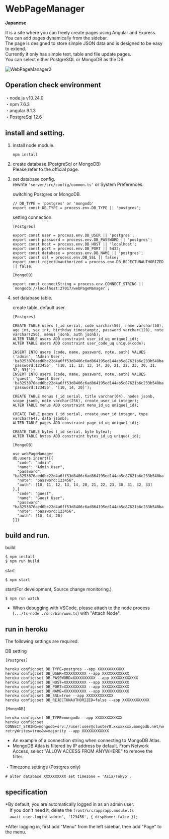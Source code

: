 # WebPageManager

[**Japanese**](README.md)

It is a site where you can freely create pages using Angular and Express.  
You can add pages dynamically from the sidebar.  
The page is designed to store simple JSON data and is designed to be easy to extend.  
Currently it only has simple text, table and file update pages.  
You can select either PostgreSQL or MongoDB as the DB.  

![WebPageManager2](https://user-images.githubusercontent.com/61641646/121801186-05773000-cc71-11eb-9564-64ed80e96acb.png)

## Operation check environment

・node.js       v10.24.0  
・npm           7.6.3  
・angular       9.1.3  
・PostgreSql    12.6

## install and setting.  

1. install node module.  
    ```
    npm install
    ```

2. create database.(PostgreSql or MongoDB)  
    Please refer to the official page.

3. set database config.  
    rewrite `'server/src/config/common.ts'` or System Preferences.  

    switching Postgres or MongoDB.
    ```
    // DB_TYPE = 'postgres' or 'mongodb'
    export const DB_TYPE = process.env.DB_TYPE || 'postgres';
    ```

    setting connection.
    ```
    [Postgres]

    export const user = process.env.DB_USER || 'postgres';
    export const password = process.env.DB_PASSWORD || 'postgres';
    export const host = process.env.DB_HOST || 'localhost';
    export const port = process.env.DB_PORT || 5432;
    export const database = process.env.DB_NAME || 'postgres';
    export const ssl = process.env.DB_SSL || false;
    export const rejectUnauthorized = process.env.DB_REJECTUNAUTHORIZED || false;
    ```

    ```
    [MongoDB]

    export const connectString = process.env.CONNECT_STRING || `mongodb://localhost:27017/webPageManager`;
    ```

4. set database table.  

    create table, default user.
    ```
    [Postgres]

    CREATE TABLE users (_id serial, code varchar(50), name varchar(50), age int, sex int, birthday timestamptz, password varchar(128), note varchar(256), menus jsonb, auth jsonb);
    ALTER TABLE users ADD constraint user_id_uq unique(_id);
    ALTER TABLE users ADD constraint user_code_uq unique(code);

    INSERT INTO users (code, name, password, note, auth) VALUES ('admin', 'Admin User', 'ba3253876aed6bc22d4a6ff53d8406c6ad864195ed144ab5c87621b6c233b548baeae6956df346ec8c17f5ea10f35ee3cbc514797ed7ddd3145464e2a0bab413', 'password:123456', '[10, 11, 12, 13, 14, 20, 21, 22, 23, 30, 31, 32, 33]');
    INSERT INTO users (code, name, password, note, auth) VALUES ('guest', 'Guest User', 'ba3253876aed6bc22d4a6ff53d8406c6ad864195ed144ab5c87621b6c233b548baeae6956df346ec8c17f5ea10f35ee3cbc514797ed7ddd3145464e2a0bab413', 'password:123456', '[10, 14, 20]');

    CREATE TABLE menus (_id serial, title varchar(64), nodes jsonb, scope jsonb, note varchar(256), create_user_id integer);
    ALTER TABLE menus ADD constraint menu_id_uq unique(_id);

    CREATE TABLE pages (_id serial, create_user_id integer, type varchar(64), data jsonb);
    ALTER TABLE pages ADD constraint page_id_uq unique(_id);

    CREATE TABLE bytes (_id serial, byte bytea);
    ALTER TABLE bytes ADD constraint bytes_id_uq unique(_id);
    ```

    ```
    [MongoDB]

    use webPageManager
    db.users.insert([{
      "code": "admin",
      "name": "Admin User",
      "password": "ba3253876aed6bc22d4a6ff53d8406c6ad864195ed144ab5c87621b6c233b548baeae6956df346ec8c17f5ea10f35ee3cbc514797ed7ddd3145464e2a0bab413",
      "note": "password:123456",
      "auth": [10, 11, 12, 13, 14, 20, 21, 22, 23, 30, 31, 32, 33]
    },{
      "code": "guest",
      "name": "Guest User",
      "password": "ba3253876aed6bc22d4a6ff53d8406c6ad864195ed144ab5c87621b6c233b548baeae6956df346ec8c17f5ea10f35ee3cbc514797ed7ddd3145464e2a0bab413",
      "note": "password:123456",
      "auth": [10, 14, 20]
    }])
    ```

## build and run.

build
```
$ npm install
$ npm run build
```

start

```
$ npm start
```

start(For development, Source change monitoring.)
```
$ npm run watch
```

* When debugging with VSCode, please attach to the node process (`.../ts-node ./src/bin/www.ts`) with "Attach Node".

## run in heroku

The following settings are required.

DB setting
```
[Postgres]

heroku config:set DB_TYPE=postgres --app XXXXXXXXXXXX
heroku config:set DB_USER=XXXXXXXXXX --app XXXXXXXXXXXX
heroku config:set DB_PASSWORD=XXXXXXXXXX --app XXXXXXXXXXXX
heroku config:set DB_HOST=XXXXXXXXXX --app XXXXXXXXXXXX
heroku config:set DB_PORT=XXXXXXXXXX --app XXXXXXXXXXXX
heroku config:set DB_NAME=XXXXXXXXXX --app XXXXXXXXXXXX
heroku config:set DB_SSL=true --app XXXXXXXXXXXX
heroku config:set DB_REJECTUNAUTHORIZED=false --app XXXXXXXXXXXX
```

```
[MongoDB]

heroku config:set DB_TYPE=mongodb --app XXXXXXXXXXXX
heroku config:set CONNECT_STRING=mongodb+srv://user:user@cluster0.xxxxxxxx.mongodb.net/webPageManager?retryWrites=true&w=majority --app XXXXXXXXXXXX
```
* An example of a connection string when connecting to MongoDB Atlas.
* MongoDB Atlas is filtered by IP address by default.
  From Network Access, select "ALLOW ACCESS FROM ANYWHERE" to remove the filter.

・Timezone settings (Postgres only)
```
# alter database XXXXXXXXXX set timezone = 'Asia/Tokyo';
```
## specification
*By default, you are automatically logged in as an admin user.  
　If you don't need it, delete the `front/src/app/app.module.ts`  
　`await user.login('admin', '123456', { dispHome: false });` 
 
*After logging in, first add "Menu" from the left sidebar, then add "Page" to the menu.
